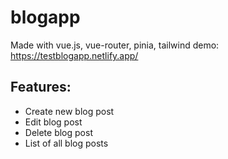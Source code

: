 # blogapp

Made with vue.js, vue-router, pinia, tailwind
demo: https://testblogapp.netlify.app/

## Features:
- Create new blog post
- Edit blog post
- Delete blog post
- List of all blog posts


